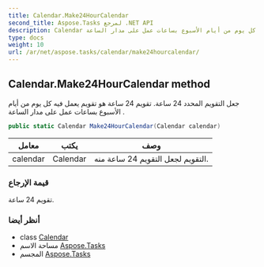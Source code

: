 ```yaml
---
title: Calendar.Make24HourCalendar
second_title: Aspose.Tasks لمرجع .NET API
description: Calendar طريقة. جعل التقويم المحدد 24 ساعة. تقويم 24 ساعة هو تقويم يعمل فيه كل يوم من أيام الأسبوع بساعات عمل على مدار الساعة .
type: docs
weight: 10
url: /ar/net/aspose.tasks/calendar/make24hourcalendar/
---
```

## Calendar.Make24HourCalendar method

جعل التقويم المحدد 24 ساعة. تقويم 24 ساعة هو تقويم يعمل فيه كل يوم من أيام الأسبوع بساعات عمل على مدار الساعة .

```csharp
public static Calendar Make24HourCalendar(Calendar calendar)
```

| معامل | يكتب | وصف |
| --- | --- | --- |
| calendar | Calendar | التقويم لجعل التقويم 24 ساعة منه. |

### قيمة الإرجاع

تقويم 24 ساعة.

### أنظر أيضا

* class [Calendar](../)
* مساحة الاسم [Aspose.Tasks](../../calendar/)
* المجسم [Aspose.Tasks](../../../)


